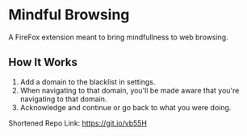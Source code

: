 # Mindful Browsing

A FireFox extension meant to bring mindfullness to web browsing.

## How It Works

1. Add a domain to the blacklist in settings.
2. When navigating to that domain, you'll be made aware that you're navigating to that domain.
3. Acknowledge and continue or go back to what you were doing.

Shortened Repo Link: https://git.io/vb55H